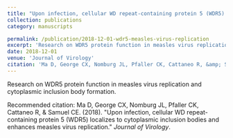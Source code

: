 ```yaml
---
title: "Upon infection, cellular WD repeat-containing protein 5 (WDR5) localizes to cytoplasmic inclusion bodies and enhances measles virus replication"
collection: publications
category: manuscripts

permalink: /publication/2018-12-01-wdr5-measles-virus-replication
excerpt: 'Research on WDR5 protein function in measles virus replication and cytoplasmic inclusion body formation.'
date: 2018-12-01
venue: 'Journal of Virology'
citation: 'Ma D, George CX, Nomburg JL, Pfaller CK, Cattaneo R, &amp; Samuel CE. (2018). &quot;Upon infection, cellular WD repeat-containing protein 5 (WDR5) localizes to cytoplasmic inclusion bodies and enhances measles virus replication.&quot; <i>Journal of Virology</i>.'
---
```


Research on WDR5 protein function in measles virus replication and cytoplasmic inclusion body formation.


Recommended citation: Ma D, George CX, Nomburg JL, Pfaller CK, Cattaneo R, &amp; Samuel CE. (2018). &quot;Upon infection, cellular WD repeat-containing protein 5 (WDR5) localizes to cytoplasmic inclusion bodies and enhances measles virus replication.&quot; <i>Journal of Virology</i>.